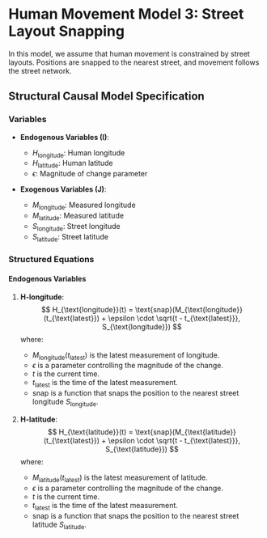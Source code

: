 # Human Movement Model 3: Street Layout Snapping

In this model, we assume that human movement is constrained by street layouts. Positions are snapped to the nearest street, and movement follows the street network.

## Structural Causal Model Specification

### Variables

- **Endogenous Variables (I)**:
  - $H_{\text{longitude}}$: Human longitude
  - $H_{\text{latitude}}$: Human latitude
  - $\epsilon$: Magnitude of change parameter

- **Exogenous Variables (J)**:
  - $M_{\text{longitude}}$: Measured longitude
  - $M_{\text{latitude}}$: Measured latitude
  - $S_{\text{longitude}}$: Street longitude
  - $S_{\text{latitude}}$: Street latitude

### Structured Equations

#### Endogenous Variables

1. **H-longitude**:
   $$
   H_{\text{longitude}}(t) = \text{snap}(M_{\text{longitude}}(t_{\text{latest}}) + \epsilon \cdot \sqrt{t - t_{\text{latest}}}, S_{\text{longitude}})
   $$
   where:
   - $M_{\text{longitude}}(t_{\text{latest}})$ is the latest measurement of longitude.
   - $\epsilon$ is a parameter controlling the magnitude of the change.
   - $t$ is the current time.
   - $t_{\text{latest}}$ is the time of the latest measurement.
   - $\text{snap}$ is a function that snaps the position to the nearest street longitude $S_{\text{longitude}}$.

2. **H-latitude**:
   $$
   H_{\text{latitude}}(t) = \text{snap}(M_{\text{latitude}}(t_{\text{latest}}) + \epsilon \cdot \sqrt{t - t_{\text{latest}}}, S_{\text{latitude}})
   $$
   where:
   - $M_{\text{latitude}}(t_{\text{latest}})$ is the latest measurement of latitude.
   - $\epsilon$ is a parameter controlling the magnitude of the change.
   - $t$ is the current time.
   - $t_{\text{latest}}$ is the time of the latest measurement.
   - $\text{snap}$ is a function that snaps the position to the nearest street latitude $S_{\text{latitude}}$.
